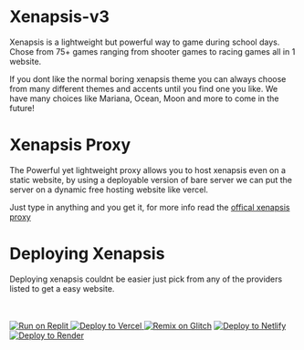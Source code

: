 # Xenapsis-v3

Xenapsis is a lightweight but powerful way to game during school days.
Chose from 75+ games ranging from shooter games to racing games all in 1 website.

If you dont like the normal boring xenapsis theme you can always choose from many different themes and accents until you find one you like. We have many choices like Mariana, Ocean, Moon and more to come in the future!

<h1>Xenapsis Proxy</h1>

The Powerful yet lightweight proxy allows you to host xenapsis even on a static website, by using a deployable version of bare server we can put the server on a dynamic free hosting website like vercel.

Just type in anything and you get it, for more info read the <a href="https://github.com/Xenapsis-dev/Xenapsis-V3-Proxy">offical xenapsis proxy</a>

<h1>Deploying Xenapsis</h1>

Deploying xenapsis couldnt be easier just pick from any of the providers listed to get a easy website. <br><br><br>

<a target="_blank" href="https://replit.com/github/Xenapsis-dev/Xenapsis-V3-Bare"><img alt="Run on Replit" src="https://binbashbanana.github.io/deploy-buttons/buttons/remade/replit.svg"> </a><a target="_blank" href="https://vercel.com/new/clone?repository-url=https://replit.com/Xenapsis-dev/Xenapsis-V3-Bare"><img alt="Deploy to Vercel" src="https://binbashbanana.github.io/deploy-buttons/buttons/remade/vercel.svg"> </a><a target="_blank" href="https://glitch.com/edit/#!/import/github/Xenapsis-dev/Xenapsis-V3-Bare"><img alt="Remix on Glitch" src="https://binbashbanana.github.io/deploy-buttons/buttons/official/glitch.svg"></a> <a target="_blank" href="https://app.netlify.com/start/deploy?repository=https://github.com/Xenapsis-dev/Xenapsis-V3-Bare"><img alt="Deploy to Netlify" src="https://binbashbanana.github.io/deploy-buttons/buttons/official/netlify.svg"> </a><a target="_blank" href="https://render.com/deploy?repo=https://github.com/Xenapsis-dev/Xenapsis-V3-Bare"><img alt="Deploy to Render" src="https://binbashbanana.github.io/deploy-buttons/buttons/official/render.svg"></a>
